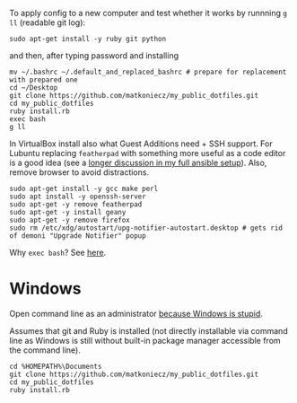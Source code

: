 To apply config to a new computer and test whether it works by runnning `g ll` (readable git log):

```
sudo apt-get install -y ruby git python
```
and then, after typing password and installing
```
mv ~/.bashrc ~/.default_and_replaced_bashrc # prepare for replacement with prepared one
cd ~/Desktop
git clone https://github.com/matkoniecz/my_public_dotfiles.git
cd my_public_dotfiles
ruby install.rb
exec bash
g ll
```
In VirtualBox install also what Guest Additions need + SSH support. For Lubuntu replacing `featherpad` with something more useful as a code editor is a good idea (see a [longer discussion in my full ansible setup](https://github.com/matkoniecz/recovery-with-ansible/blob/master/roles/code_editor_generic_for_everything/tasks/main.yml)). Also, remove browser to avoid distractions.
```
sudo apt-get install -y gcc make perl
sudo apt install -y openssh-server
sudo apt-get -y remove featherpad
sudo apt-get -y install geany
sudo apt-get -y remove firefox
sudo rm /etc/xdg/autostart/upg-notifier-autostart.desktop # gets rid of demoni "Upgrade Notifier" popup
```

Why `exec bash`? See [here](http://stackoverflow.com/questions/2518127/how-do-i-reload-bashrc-without-logging-out-and-back-in).


# Windows

Open command line as an administrator [because Windows is stupid](https://superuser.com/questions/129299/got-not-sufficient-privileges-message-in-cmd-when-logged-on-as-administrator).

Assumes that git and Ruby is installed (not directly installable via command line as Windows is still without built-in package manager accessible from the command line). 

```
cd %HOMEPATH%\Documents
git clone https://github.com/matkoniecz/my_public_dotfiles.git
cd my_public_dotfiles
ruby install.rb
```